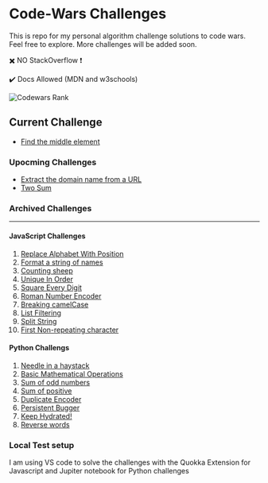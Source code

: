# Code-Wars Challenges

This is repo for my personal algorithm challenge solutions to code wars.
Feel free to explore.
More challenges will be added soon.

:heavy_multiplication_x: NO StackOverflow :heavy_exclamation_mark:

✔️ Docs Allowed (MDN and w3schools)

![Codewars Rank](https://www.codewars.com/users/rabra/badges/large)

## Current Challenge

- [Find the middle element](https://www.codewars.com/kata/545a4c5a61aa4c6916000755/train/python)

### Upocming Challenges

- [Extract the domain name from a URL](https://www.codewars.com/kata/514a024011ea4fb54200004b/train/python)
- [Two Sum](https://www.codewars.com/kata/52c31f8e6605bcc646000082/python)

### Archived Challenges

---

#### JavaScript Challenges

1. [Replace Alphabet With Position](https://www.codewars.com/kata/546f922b54af40e1e90001da)
2. [Format a string of names](https://www.codewars.com/kata/53368a47e38700bd8300030d/train/javascript)
3. [Counting sheep](https://www.codewars.com/kata/54edbc7200b811e956000556)
4. [Unique In Order](https://www.codewars.com/kata/54e6533c92449cc251001667/train/javascript)
5. [Square Every Digit](https://www.codewars.com/kata/546e2562b03326a88e000020/train/javascript)
6. [Roman Number Encoder](https://www.codewars.com/kata/546e2562b03326a88e000020/train/javascript)
7. [Breaking camelCase](https://www.codewars.com/kata/5208f99aee097e6552000148/train/javascript)
8. [List Filtering](https://www.codewars.com/kata/53dbd5315a3c69eed20002dd/train/javascript)
9. [Split String](https://www.codewars.com/kata/515de9ae9dcfc28eb6000001/train/javascript)
10. [First Non-repeating character](https://www.codewars.com/kata/52bc74d4ac05d0945d00054e/train/javascript)

#### Python Challengs

1. [Needle in a haystack](https://www.codewars.com/kata/56676e8fabd2d1ff3000000c/solutions/python)
2. [Basic Mathematical Operations](https://www.codewars.com/kata/57356c55867b9b7a60000bd7/train/python)
3. [Sum of odd numbers](https://www.codewars.com/kata/55fd2d567d94ac3bc9000064/train/python)
4. [Sum of positive](https://www.codewars.com/kata/5715eaedb436cf5606000381/train/python)
5. [Duplicate Encoder](https://www.codewars.com/kata/54b42f9314d9229fd6000d9c/python)
6. [Persistent Bugger](https://www.codewars.com/kata/55bf01e5a717a0d57e0000ec/train/python)
7. [Keep Hydrated!](https://www.codewars.com/kata/582cb0224e56e068d800003c/train/python)
8. [Reverse words](https://www.codewars.com/kata/5259b20d6021e9e14c0010d4/train/python)

### Local Test setup

I am using VS code to solve the challenges with the Quokka Extension for Javascript
and Jupiter notebook for Python challenges
